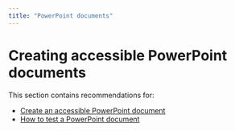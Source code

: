 ```yaml
---
title: "PowerPoint documents"
---
```


# Creating accessible PowerPoint documents

This section contains recommendations for:
- [Create an accessible PowerPoint document](create)
- [How to test a PowerPoint document](test)

